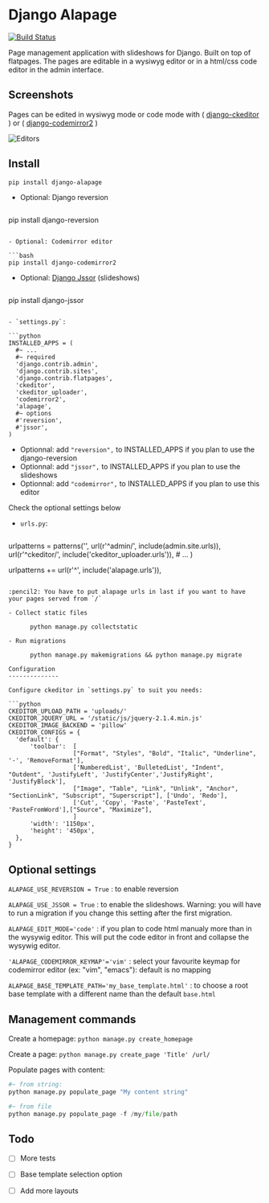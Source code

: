 Django Alapage
==============

[![Build Status](https://travis-ci.org/synw/django-alapage.svg?branch=master)](https://travis-ci.org/synw/django-alapage) 

Page management application with slideshows for Django. Built on top of flatpages. 
The pages are editable in a wysiwyg editor or in a html/css code editor in the admin interface. 

Screenshots
--------------

Pages can be edited in wysiwyg mode or code mode with ( [django-ckeditor](https://github.com/django-ckeditor/django-ckeditor) ) 
or ( [django-codemirror2](https://github.com/sk1p/django-codemirror2) )

![Editors](https://raw.github.com/synw/django-alapage/master/docs/img/editors.png)


Install
--------------

  ```bash
pip install django-alapage
  ```

- Optional: Django reversion

  ```bash
pip install django-reversion
  ```
  
- Optional: Codemirror editor

  ```bash
pip install django-codemirror2
  ```

- Optional: [Django Jssor](https://github.com/synw/django-jssor) (slideshows)

  ```bash
pip install django-jssor
  ```

- `settings.py`:

  ```python
INSTALLED_APPS = (
	#~ ...
	#~ required
	'django.contrib.admin',
	'django.contrib.sites',
	'django.contrib.flatpages',
    'ckeditor',
    'ckeditor_uploader',
    'codemirror2',
    'alapage',
	#~ options 
	#'reversion',
    #'jssor',
)
  ```
- Optionnal: add `"reversion",` to INSTALLED_APPS if you plan to use the django-reversion
- Optionnal: add `"jssor",` to INSTALLED_APPS if you plan to use the slideshows
- Optionnal: add `"codemirror",` to INSTALLED_APPS if you plan to use this editor

Check the optional settings below

- `urls.py`:

  ```python
urlpatterns = patterns('',
	url(r'^admin/', include(admin.site.urls)),
	url(r'^ckeditor/', include('ckeditor_uploader.urls')),
	# ...
	)
  
urlpatterns += url(r'^', include('alapage.urls')),
  ```

:pencil2: You have to put alapage urls in last if you want to have your pages served from `/`

- Collect static files

		python manage.py collectstatic

- Run migrations

		python manage.py makemigrations && python manage.py migrate

Configuration
--------------

Configure ckeditor in `settings.py` to suit you needs:

  ```python
CKEDITOR_UPLOAD_PATH = 'uploads/'
CKEDITOR_JQUERY_URL = '/static/js/jquery-2.1.4.min.js'
CKEDITOR_IMAGE_BACKEND = 'pillow'
CKEDITOR_CONFIGS = {
    'default': {
        'toolbar':  [
                    ["Format", "Styles", "Bold", "Italic", "Underline", '-', 'RemoveFormat'],
                    ['NumberedList', 'BulletedList', "Indent", "Outdent", 'JustifyLeft', 'JustifyCenter','JustifyRight', 'JustifyBlock'],
                    ["Image", "Table", "Link", "Unlink", "Anchor", "SectionLink", "Subscript", "Superscript"], ['Undo', 'Redo'],
                    ['Cut', 'Copy', 'Paste', 'PasteText', 'PasteFromWord'],["Source", "Maximize"],
                    ]
        'width': '1150px',
        'height': '450px',
    },
}
  ```

Optional settings
--------------

`ALAPAGE_USE_REVERSION = True` : to enable reversion

`ALAPAGE_USE_JSSOR = True` : to enable the slideshows. Warning: you will have to run a migration if you change this setting after the first migration.

`ALAPAGE_EDIT_MODE='code'` : if you plan to code html manualy more than in the wysywig editor. This will put the code editor in front and collapse the wysywig editor.

`'ALAPAGE_CODEMIRROR_KEYMAP'='vim'` : select your favourite keymap for codemirror editor (ex: "vim", "emacs"): default is no mapping

`ALAPAGE_BASE_TEMPLATE_PATH='my_base_template.html'` : to choose a root base template with a different name than the default `base.html`

Management commands
--------------

Create a homepage: `python manage.py create_homepage`

Create a page: `python manage.py create_page 'Title' /url/`

Populate pages with content:

  ```python
#~ from string:
python manage.py populate_page "My content string"

#~ from file
python manage.py populate_page -f /my/file/path
  ```


Todo
--------------

- [ ] More tests
- [ ] Base template selection option
- [ ] Add more layouts


